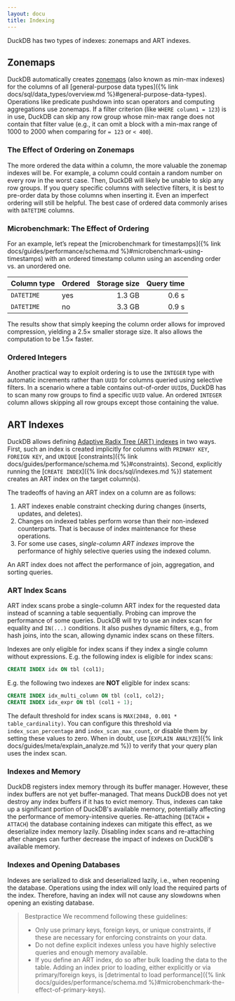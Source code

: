 ```yaml
---
layout: docu
title: Indexing
---
```


DuckDB has two types of indexes: zonemaps and ART indexes.

## Zonemaps

DuckDB automatically creates [zonemaps](https://en.wikipedia.org/wiki/Block_Range_Index) (also known as min-max indexes) for the columns of all [general-purpose data types]({% link docs/sql/data_types/overview.md %}#general-purpose-data-types).
Operations like predicate pushdown into scan operators and computing aggregations use zonemaps.
If a filter criterion (like `WHERE column1 = 123`) is in use, DuckDB can skip any row group whose min-max range does not contain that filter value (e.g., it can omit a block with a min-max range of 1000 to 2000 when comparing for `= 123` or `< 400`).

### The Effect of Ordering on Zonemaps

The more ordered the data within a column, the more valuable the zonemap indexes will be.
For example, a column could contain a random number on every row in the worst case.
Then, DuckDB will likely be unable to skip any row groups.
If you query specific columns with selective filters, it is best to pre-order data by those columns when inserting it.
Even an imperfect ordering will still be helpful.
The best case of ordered data commonly arises with `DATETIME` columns.

### Microbenchmark: The Effect of Ordering

For an example, let’s repeat the [microbenchmark for timestamps]({% link docs/guides/performance/schema.md %}#microbenchmark-using-timestamps) with an ordered timestamp column using an ascending order vs. an unordered one.

| Column type | Ordered | Storage size | Query time |
|---|---|--:|--:|
| `DATETIME` | yes | 1.3 GB | 0.6 s |
| `DATETIME` | no  | 3.3 GB | 0.9 s |

The results show that simply keeping the column order allows for improved compression, yielding a 2.5× smaller storage size.
It also allows the computation to be 1.5× faster.

### Ordered Integers

Another practical way to exploit ordering is to use the `INTEGER` type with automatic increments rather than `UUID` for columns queried using selective filters.
In a scenario where a table contains out-of-order `UUID`s,  DuckDB has to scan many row groups to find a specific `UUID` value.
An ordered `INTEGER` column allows skipping all row groups except those containing the value.

## ART Indexes

DuckDB allows defining [Adaptive Radix Tree (ART) indexes](https://db.in.tum.de/~leis/papers/ART.pdf) in two ways.
First, such an index is created implicitly for columns with `PRIMARY KEY`, `FOREIGN KEY`, and `UNIQUE` [constraints]({% link docs/guides/performance/schema.md %}#constraints).
Second, explicitly running the [`CREATE INDEX`]({% link docs/sql/indexes.md %}) statement creates an ART index on the target column(s).

The tradeoffs of having an ART index on a column are as follows:

1. ART indexes enable constraint checking during changes (inserts, updates, and deletes).
2. Changes on indexed tables perform worse than their non-indexed counterparts.
That is because of index maintenance for these operations.
3. For some use cases, _single-column ART indexes_ improve the performance of highly selective queries using the indexed column.

An ART index does not affect the performance of join, aggregation, and sorting queries.

### ART Index Scans

ART index scans probe a single-column ART index for the requested data instead of scanning a table sequentially.
Probing can improve the performance of some queries.
DuckDB will try to use an index scan for equality and `IN(...)` conditions.
It also pushes dynamic filters, e.g., from hash joins, into the scan, allowing dynamic index scans on these filters.

Indexes are only eligible for index scans if they index a single column without expressions.
E.g. the following index is eligible for index scans:

```sql
CREATE INDEX idx ON tbl (col1);
```

E.g. the following two indexes are **NOT** eligible for index scans:

```sql
CREATE INDEX idx_multi_column ON tbl (col1, col2);
CREATE INDEX idx_expr ON tbl (col1 + 1);
```

The default threshold for index scans is `MAX(2048, 0.001 * table_cardinality)`.
You can configure this threshold via `index_scan_percentage` and `index_scan_max_count`, or disable them by setting these values to zero.
When in doubt, use [`EXPLAIN ANALYZE`]({% link docs/guides/meta/explain_analyze.md %}) to verify that your query plan uses the index scan.

### Indexes and Memory

DuckDB registers index memory through its buffer manager.
However, these index buffers are not yet buffer-managed.
That means DuckDB does not yet destroy any index buffers if it has to evict memory.
Thus, indexes can take up a significant portion of DuckDB's available memory, potentially affecting the performance of memory-intensive queries.
Re-attaching (`DETACH` + `ATTACH`) the database containing indexes can mitigate this effect, as we deserialize index memory lazily.
Disabling index scans and re-attaching after changes can further decrease the impact of indexes on DuckDB's available memory.

### Indexes and Opening Databases

Indexes are serialized to disk and deserialized lazily, i.e., when reopening the database.
Operations using the index will only load the required parts of the index.
Therefore, having an index will not cause any slowdowns when opening an existing database.

> Bestpractice We recommend following these guidelines:
>
> * Only use primary keys, foreign keys, or unique constraints, if these are necessary for enforcing constraints on your data.
> * Do not define explicit indexes unless you have highly selective queries and enough memory available.
> * If you define an ART index, do so after bulk loading the data to the table. Adding an index prior to loading, either explicitly or via primary/foreign keys, is [detrimental to load performance]({% link docs/guides/performance/schema.md %}#microbenchmark-the-effect-of-primary-keys).
